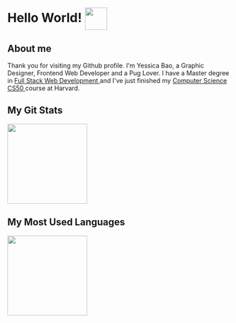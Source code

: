 # Hello World! <img align='center' src="https://media.giphy.com/media/v4f7aVLX1EoAU/giphy.gif" width="50">
## About me

Thank you for visiting my Github profile. I'm Yessica Bao, a Graphic Designer, Frontend Web Developer and a Pug Lover. I have a Master degree in <a href ="https://www.threepoints.com/es/master-en-full-stack-web-development">  Full Stack Web Development </a> and I've just finished my <a href="[https://cs50.harvard.edu/college/2021/fall/](https://certificates.cs50.io/9befc22f-09c4-41b3-90e3-8d9245de3370.pdf?size=letter)">Computer Science CS50 </a> course at Harvard.

## My Git Stats
<img height="180em" src="https://github-readme-stats.vercel.app/api?username=pepiyu&show_icons=true&hide_border=true&&count_private=true&include_all_commits=true&theme=dark" />

## My Most Used Languages

<img height="180em" src="https://github-readme-stats.vercel.app/api/top-langs/?username=pepiyu&langs_count=8&layout=compact&theme=dark" />

